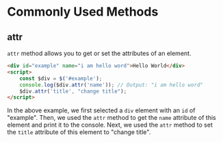 # Commonly Used Methods

## attr

`attr` method allows you to get or set the attributes of an element.

```html
<div id="example" name="i am hello word">Hello World</div>
<script>
    const $div = $('#example');
    console.log($div.attr('name')); // Output: "i am hello word"
    $div.attr('title', "change title");
</script>
```

In the above example, we first selected a `div` element with an `id` of "example". Then, we used the `attr` method to get the `name` attribute of this element and print it to the console. Next, we used the `attr` method to set the `title` attribute of this element to "change title".